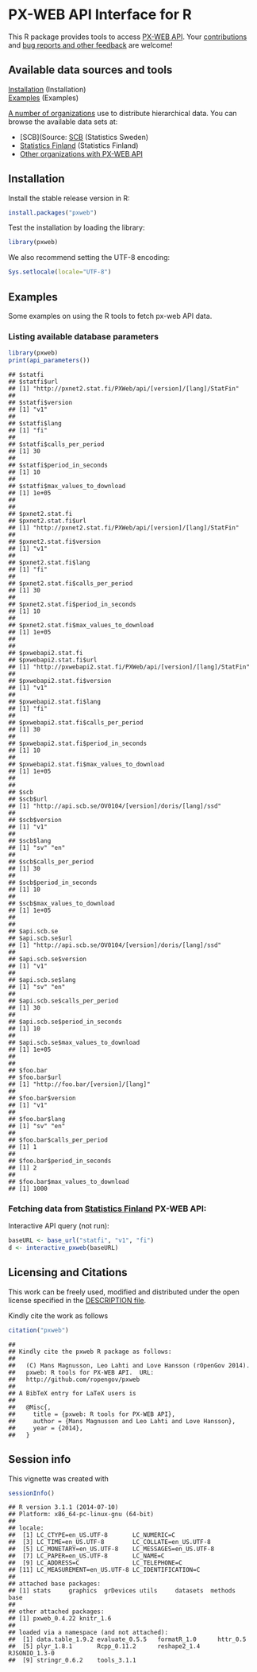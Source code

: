 <!--
%\VignetteEngine{knitr::knitr}
%\VignetteIndexEntry{pxweb}
-->

PX-WEB API Interface for R
===========

This R package provides tools to access [PX-WEB
API](http://www.scb.se/Grupp/OmSCB/API/API-description.pdf). Your
[contributions](http://ropengov.github.com/contact.html) and [bug
reports and other feedback](https://github.com/ropengov/pxweb) are
welcome!


## Available data sources and tools

[Installation](#installation) (Installation)  
[Examples](#examples) (Examples)  

[A number of organizations](http://www.scb.se/sv_/PC-Axis/Programs/PX-Web/PX-Web-examples/) use to distribute hierarchical data. You can browse the available data sets at:

* [SCB](Source: [SCB](http://www.statistikdatabasen.scb.se/pxweb/en/ssd/) (Statistics Sweden)
* [Statistics Finland](http://tilastokeskus.fi/til/aihealuejako.html) (Statistics Finland)
* [Other organizations with PX-WEB API](http://www.scb.se/sv_/PC-Axis/Programs/PX-Web/PX-Web-examples/)

## <a name="installation"></a>Installation

Install the stable release version in R:


```r
install.packages("pxweb")
```

Test the installation by loading the library:


```r
library(pxweb)
```

We also recommend setting the UTF-8 encoding:


```r
Sys.setlocale(locale="UTF-8") 
```

## <a name="examples"></a>Examples

Some examples on using the R tools to fetch px-web API data.

### Listing available database parameters


```r
library(pxweb)
print(api_parameters())
```

```
## $statfi
## $statfi$url
## [1] "http://pxnet2.stat.fi/PXWeb/api/[version]/[lang]/StatFin"
## 
## $statfi$version
## [1] "v1"
## 
## $statfi$lang
## [1] "fi"
## 
## $statfi$calls_per_period
## [1] 30
## 
## $statfi$period_in_seconds
## [1] 10
## 
## $statfi$max_values_to_download
## [1] 1e+05
## 
## 
## $pxnet2.stat.fi
## $pxnet2.stat.fi$url
## [1] "http://pxnet2.stat.fi/PXWeb/api/[version]/[lang]/StatFin"
## 
## $pxnet2.stat.fi$version
## [1] "v1"
## 
## $pxnet2.stat.fi$lang
## [1] "fi"
## 
## $pxnet2.stat.fi$calls_per_period
## [1] 30
## 
## $pxnet2.stat.fi$period_in_seconds
## [1] 10
## 
## $pxnet2.stat.fi$max_values_to_download
## [1] 1e+05
## 
## 
## $pxwebapi2.stat.fi
## $pxwebapi2.stat.fi$url
## [1] "http://pxwebapi2.stat.fi/PXWeb/api/[version]/[lang]/StatFin"
## 
## $pxwebapi2.stat.fi$version
## [1] "v1"
## 
## $pxwebapi2.stat.fi$lang
## [1] "fi"
## 
## $pxwebapi2.stat.fi$calls_per_period
## [1] 30
## 
## $pxwebapi2.stat.fi$period_in_seconds
## [1] 10
## 
## $pxwebapi2.stat.fi$max_values_to_download
## [1] 1e+05
## 
## 
## $scb
## $scb$url
## [1] "http://api.scb.se/OV0104/[version]/doris/[lang]/ssd"
## 
## $scb$version
## [1] "v1"
## 
## $scb$lang
## [1] "sv" "en"
## 
## $scb$calls_per_period
## [1] 30
## 
## $scb$period_in_seconds
## [1] 10
## 
## $scb$max_values_to_download
## [1] 1e+05
## 
## 
## $api.scb.se
## $api.scb.se$url
## [1] "http://api.scb.se/OV0104/[version]/doris/[lang]/ssd"
## 
## $api.scb.se$version
## [1] "v1"
## 
## $api.scb.se$lang
## [1] "sv" "en"
## 
## $api.scb.se$calls_per_period
## [1] 30
## 
## $api.scb.se$period_in_seconds
## [1] 10
## 
## $api.scb.se$max_values_to_download
## [1] 1e+05
## 
## 
## $foo.bar
## $foo.bar$url
## [1] "http://foo.bar/[version]/[lang]"
## 
## $foo.bar$version
## [1] "v1"
## 
## $foo.bar$lang
## [1] "sv" "en"
## 
## $foo.bar$calls_per_period
## [1] 1
## 
## $foo.bar$period_in_seconds
## [1] 2
## 
## $foo.bar$max_values_to_download
## [1] 1000
```

### Fetching data from [Statistics Finland](http://www.stat.fi/org/avoindata/api.html) PX-WEB API:

Interactive API query (not run):


```r
baseURL <- base_url("statfi", "v1", "fi")
d <- interactive_pxweb(baseURL)
```


## Licensing and Citations

This work can be freely used, modified and distributed under the open license specified in the [DESCRIPTION file](https://github.com/rOpenGov/pxweb/blob/master/DESCRIPTION).

Kindly cite the work as follows


```r
citation("pxweb")
```

```
## 
## Kindly cite the pxweb R package as follows:
## 
##   (C) Mans Magnusson, Leo Lahti and Love Hansson (rOpenGov 2014).
##   pxweb: R tools for PX-WEB API.  URL:
##   http://github.com/ropengov/pxweb
## 
## A BibTeX entry for LaTeX users is
## 
##   @Misc{,
##     title = {pxweb: R tools for PX-WEB API},
##     author = {Mans Magnusson and Leo Lahti and Love Hansson},
##     year = {2014},
##   }
```

## Session info

This vignette was created with


```r
sessionInfo()
```

```
## R version 3.1.1 (2014-07-10)
## Platform: x86_64-pc-linux-gnu (64-bit)
## 
## locale:
##  [1] LC_CTYPE=en_US.UTF-8       LC_NUMERIC=C              
##  [3] LC_TIME=en_US.UTF-8        LC_COLLATE=en_US.UTF-8    
##  [5] LC_MONETARY=en_US.UTF-8    LC_MESSAGES=en_US.UTF-8   
##  [7] LC_PAPER=en_US.UTF-8       LC_NAME=C                 
##  [9] LC_ADDRESS=C               LC_TELEPHONE=C            
## [11] LC_MEASUREMENT=en_US.UTF-8 LC_IDENTIFICATION=C       
## 
## attached base packages:
## [1] stats     graphics  grDevices utils     datasets  methods   base     
## 
## other attached packages:
## [1] pxweb_0.4.22 knitr_1.6   
## 
## loaded via a namespace (and not attached):
##  [1] data.table_1.9.2 evaluate_0.5.5   formatR_1.0      httr_0.5        
##  [5] plyr_1.8.1       Rcpp_0.11.2      reshape2_1.4     RJSONIO_1.3-0   
##  [9] stringr_0.6.2    tools_3.1.1
```




